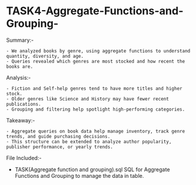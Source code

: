 # TASK4-Aggregate-Functions-and-Grouping-

 Summary:-
 
    - We analyzed books by genre, using aggregate functions to understand quantity, diversity, and age.
    - Queries revealed which genres are most stocked and how recent the books are.
    
 Analysis:-
 
    - Fiction and Self-help genres tend to have more titles and higher stock.
    - Older genres like Science and History may have fewer recent publications.
    - Grouping and filtering help spotlight high-performing categories.
    
  Takeaway:-
  
    - Aggregate queries on book data help manage inventory, track genre trends, and guide purchasing decisions.
    - This structure can be extended to analyze author popularity, publisher performance, or yearly trends.

 File Included:-

   - TASK(Aggregate function and grouping).sql SQL  for Aggregate Functions and Grouping to manage the data in table.
